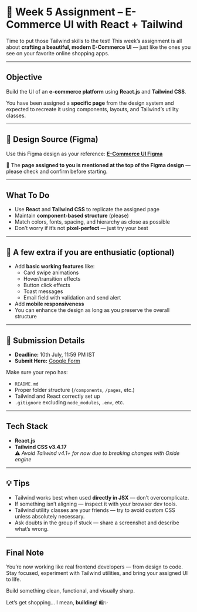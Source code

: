 # 🛒 Week 5 Assignment – E-Commerce UI with React + Tailwind

Time to put those Tailwind skills to the test! This week’s assignment is all about **crafting a beautiful, modern E-Commerce UI** — just like the ones you see on your favorite online shopping apps.

---

## Objective

Build the UI of an **e-commerce platform** using **React.js** and **Tailwind CSS**.

You have been assigned a **specific page** from the design system and expected to recreate it using components, layouts, and Tailwind’s utility classes.

---

## 🔗 Design Source (Figma)

Use this Figma design as your reference:  **[E-Commerce UI Figma](https://www.figma.com/design/kQXJm3yJwfLinQMJ8qJJ8O/eCommerce-Website-%7C-Web-Page-Design-%7C-UI-KIT-%7C-Interior-Landing-Page--Community-?node-id=0-1&p=f&t=ts7za7zvlDzQTgK2-0)**

📌 The **page assigned to you is mentioned at the top of the Figma design** — please check and confirm before starting.

---

## What To Do

- Use **React** and **Tailwind CSS** to replicate the assigned page
- Maintain **component-based structure** (please)
- Match colors, fonts, spacing, and hierarchy as close as possible
- Don’t worry if it’s not **pixel-perfect** — just try your best

---

## 💎 A few extra if you are enthusiatic (optional)

- Add **basic working features** like:
  - Card swipe animations
  - Hover/transition effects
  - Button click effects
  - Toast messages
  - Email field with validation and send alert
- Add **mobile responsiveness**
- You can enhance the design as long as you preserve the overall structure

---

## 📝 Submission Details

- **Deadline:** 10th July, 11:59 PM IST
- **Submit Here:** [Google Form](https://forms.gle/u9iYJb9P7ryu3NjJ9)

Make sure your repo has:
- `README.md`
- Proper folder structure (`/components`, `/pages`, etc.)
- Tailwind and React correctly set up
- `.gitignore` excluding `node_modules`, `.env`, etc.

---

## Tech Stack

- **React.js**
- **Tailwind CSS v3.4.17**  
  ⚠️ _Avoid Tailwind v4.1+ for now due to breaking changes with Oxide engine_

---

## 💡 Tips

- Tailwind works best when used **directly in JSX** — don’t overcomplicate.
- If something isn’t aligning — inspect it with your browser dev tools.
- Tailwind utility classes are your friends — try to avoid custom CSS unless absolutely necessary.
- Ask doubts in the group if stuck — share a screenshot and describe what’s wrong.

---

## Final Note

You’re now working like real frontend developers — from design to code. Stay focused, experiment with Tailwind utilities, and bring your assigned UI to life.

Build something clean, functional, and visually sharp.

Let’s get shopping... I mean, **building**! 🛍️✨
